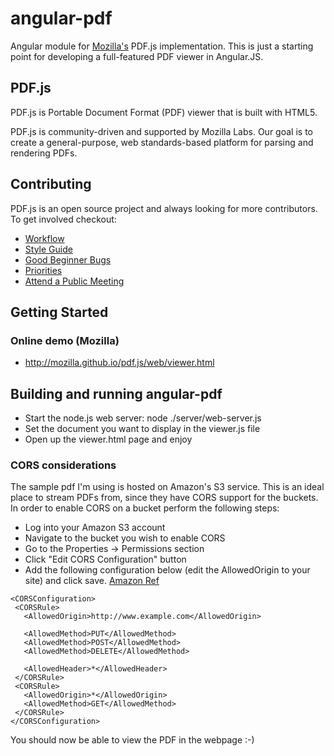 # angular-pdf

Angular module for [Mozilla's](https://github.com/mozilla/pdf.js/) PDF.js implementation.  This is just
a starting point for developing a full-featured PDF viewer in Angular.JS.

## PDF.js

PDF.js is Portable Document Format (PDF) viewer that is built with HTML5.

PDF.js is community-driven and supported by Mozilla Labs. Our goal is to
create a general-purpose, web standards-based platform for parsing and
rendering PDFs.

## Contributing

PDF.js is an open source project and always looking for more contributors. To
get involved checkout:

+ [Workflow](https://github.com/mozilla/pdf.js/wiki/Contributing)
+ [Style Guide](https://github.com/mozilla/pdf.js/wiki/Style-Guide)
+ [Good Beginner Bugs](https://github.com/mozilla/pdf.js/issues?direction=desc&labels=5-good-beginner-bug&page=1&sort=created&state=open)
+ [Priorities](https://github.com/mozilla/pdf.js/issues/milestones)
+ [Attend a Public Meeting](#weekly-public-meetings)

## Getting Started

### Online demo (Mozilla)

+ http://mozilla.github.io/pdf.js/web/viewer.html

## Building and running angular-pdf

+ Start the node.js web server: node ./server/web-server.js
+ Set the document you want to display in the viewer.js file
+ Open up the viewer.html page and enjoy

### CORS considerations

The sample pdf I'm using is hosted on Amazon's S3 service.  This is an ideal place to stream PDFs from, since
they have CORS support for the buckets.  In order to enable CORS on a bucket perform the following steps:

+ Log into your Amazon S3 account
+ Navigate to the bucket you wish to enable CORS
+ Go to the Properties -> Permissions section
+ Click "Edit CORS Configuration" button
+ Add the following configuration below (edit the AllowedOrigin to your site) and click save.  [Amazon Ref](http://docs.aws.amazon.com/AmazonS3/latest/dev/cors.html)

```
<CORSConfiguration>
 <CORSRule>
   <AllowedOrigin>http://www.example.com</AllowedOrigin>

   <AllowedMethod>PUT</AllowedMethod>
   <AllowedMethod>POST</AllowedMethod>
   <AllowedMethod>DELETE</AllowedMethod>

   <AllowedHeader>*</AllowedHeader>
 </CORSRule>
 <CORSRule>
   <AllowedOrigin>*</AllowedOrigin>
   <AllowedMethod>GET</AllowedMethod>
 </CORSRule>
</CORSConfiguration>
```

You should now be able to view the PDF in the webpage :-)



